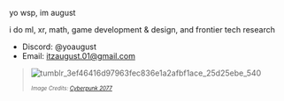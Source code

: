 yo wsp, im august

i do ml, xr, math, game development & design, and frontier tech research
- Discord: @yoaugust
- Email: itzaugust.01@gmail.com
  


  
 >![tumblr_3ef46416d97963fec836e1a2afbf1ace_25d25ebe_540](https://github.com/user-attachments/assets/5b4b44f6-0913-4779-bf2f-fb637d090749)
 >
 > <sub><sup> _Image Credits: [Cyberpunk 2077](https://bergwerkderbilder.tumblr.com/post/660336345325191168/night-city-gifs)_ </sup></sub>
